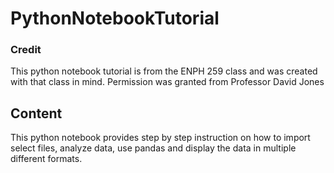 # PythonNotebookTutorial

### Credit
This python notebook tutorial is from the ENPH 259 class and was created with that class in mind. Permission was granted from Professor David Jones

## Content

This python notebook provides step by step instruction on how to import select files, analyze data, use pandas and display the data in multiple different formats.

